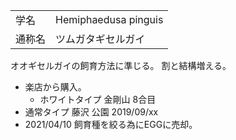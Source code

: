 ---
---

|||
|:-|:-|
| 学名 | Hemiphaedusa pinguis |
| 通称名 | ツムガタギセルガイ |

オオギセルガイの飼育方法に準じる。
割と結構増える。

- 楽店から購入。
    - ホワイトタイプ 金剛山 8合目
- 通常タイプ 藤沢 公園 2019/09/xx
- 2021/04/10 飼育種を絞る為にEGGに売却。
